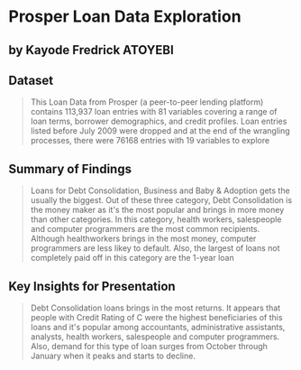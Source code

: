 # Prosper Loan Data Exploration
## by Kayode Fredrick ATOYEBI


## Dataset

>This Loan Data from Prosper (a peer-to-peer lending platform) contains 113,937 loan entries with 81 variables covering a range of loan terms, borrower demographics, and credit profiles. Loan entries listed before July 2009 were dropped  and at the end of the wrangling processes, there were 76168 entries with 19 variables to explore


## Summary of Findings

> Loans for Debt Consolidation, Business and Baby & Adoption gets the usually the biggest. Out of these three category, Debt Consolidation is the money maker as it's the most popular and brings in more money than other categories. In this category, health workers, salespeople and computer programmers are the most common recipients. Although healthworkers brings in the most money, computer programmers are less likey to default. Also, the largest of loans not completely paid off in this category are the 1-year loan


## Key Insights for Presentation

> Debt Consolidation loans brings in the most returns. It appears that people with Credit Rating of C were the highest beneficiaries of this loans and it's popular among accountants, administrative assistants, analysts, health workers, salespeople and computer programmers. Also, demand for this type of loan surges from October through January when it peaks and starts to decline.